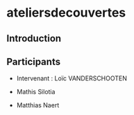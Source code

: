 # ateliersdecouvertes

## Introduction

## Participants

- Intervenant : Loïc VANDERSCHOOTEN

- Mathis Silotia

- Matthias Naert
